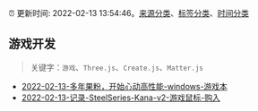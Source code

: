 :alarm_clock: 更新时间: 2022-02-13 13:54:46。[来源分类](../README.md)、[标签分类](../TAGS.md)、[时间分类](../TIMELINE.md)

## 游戏开发


> 关键字：`游戏`、`Three.js`、`Create.js`、`Matter.js`



- [2022-02-13-多年果粉，开始心动高性能-windows-游戏本](https://www.v2ex.com/t/833605) 
- [2022-02-13-记录-SteelSeries-Kana-v2-游戏鼠标-购入](https://www.v2ex.com/t/833594) 